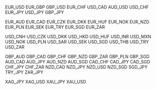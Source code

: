 EUR_USD
EUR_GBP
GBP_USD
EUR_CHF
USD_CAD
AUD_USD
USD_CHF
EUR_JPY
USD_JPY
GBP_JPY

EUR_AUD
EUR_CAD
EUR_CZK
EUR_DKK
EUR_HUF
EUR_NOK
EUR_NZD
EUR_PLN
EUR_SEK
EUR_TRY
EUR_SGD
EUR_ZAR

USD_CNH
USD_CZK
USD_DKK
USD_HKD
USD_HUF
USD_INR
USD_MXN
USD_NOK
USD_PLN
USD_SAR
USD_SEK
USD_SGD
USD_THB
USD_TRY
USD_ZAR

GBP_AUD
GBP_CAD
GBP_CHF
GBP_NZD
GBP_ZAR
GBP_PLN
GBP_SGD
AUD_CAD
AUD_JPY
AUD_NZD
AUD_SGD
CAD_CHF
CAD_JPY
CAD_SGD
CHF_JPY
CHF_ZAR
NZD_CAD
NZD_JPY
NZD_USD
NZD_SGD
SGD_JPY
TRY_JPY
ZAR_JPY

XAG_JPY
XAG_USD
XAU_JPY
XAU_USD
